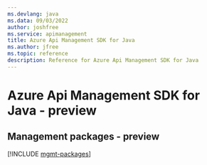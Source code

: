 ```yaml
---
ms.devlang: java
ms.data: 09/03/2022
author: joshfree
ms.service: apimanagement
title: Azure Api Management SDK for Java
ms.author: jfree
ms.topic: reference
description: Reference for Azure Api Management SDK for Java
---
```

# Azure Api Management SDK for Java - preview

## Management packages - preview
[!INCLUDE [mgmt-packages](api-management-mgmt-index.md)]